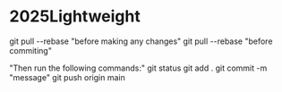# 2025Lightweight

git pull --rebase "before making any changes"
git pull --rebase "before commiting"

"Then run the following commands:"
git status
git add .
git commit -m "message"
git push origin main

